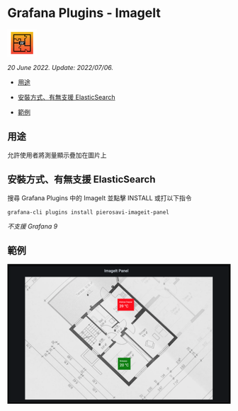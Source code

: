 # Grafana Plugins - ImageIt

![img](ImageIt_icon.png)

*20 June 2022. Update: 2022/07/06.*

* [用途](#use)

* [安裝方式、有無支援 ElasticSearch](#install)

* [範例](#example)

<h2 id="use">用途</h2>

允許使用者將測量顯示疊加在圖片上

<h2 id="install">安裝方式、有無支援 ElasticSearch</h2>

搜尋 Grafana Plugins 中的 ImageIt 並點擊 INSTALL 或打以下指令

    grafana-cli plugins install pierosavi-imageit-panel

*不支援 Grafana 9*

<h2 id="example">範例</h2>

![img](ImageIt.png)

